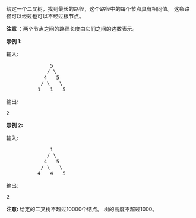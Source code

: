 <html>
 <body>
  <p>
   给定一个二叉树，找到最长的路径，这个路径中的每个节点具有相同值。 这条路径可以经过也可以不经过根节点。
  </p>
  <p>
   <strong>
    注意
   </strong>
   ：两个节点之间的路径长度由它们之间的边数表示。
  </p>
  <p>
   <strong>
    示例 1:
   </strong>
  </p>
  <p>
   输入:
  </p>
  <pre>
              5
             / \
            4   5
           / \   \
          1   1   5
</pre>
  <p>
   输出:
  </p>
  <pre>
2
</pre>
  <p>
   <strong>
    示例 2:
   </strong>
  </p>
  <p>
   输入:
  </p>
  <pre>
              1
             / \
            4   5
           / \   \
          4   4   5
</pre>
  <p>
   输出:
  </p>
  <pre>
2
</pre>
  <p>
   <strong>
    注意:
   </strong>
   给定的二叉树不超过10000个结点。 树的高度不超过1000。
  </p>
 </body>
</html>